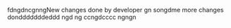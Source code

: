 fdngdncgnngNew changes done by developer
gn
songdme more changes dondddddddeddd
ngd
ng
ccngdcccc
ngngn

